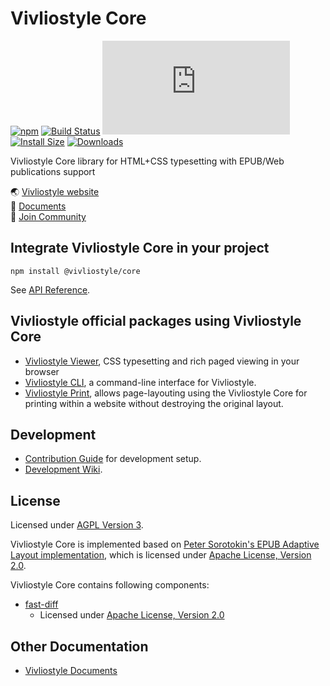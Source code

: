 # Vivliostyle Core

[![npm][npm]][npm-url]
[![Build Status][build-status]][build-status-url]
[![deps][deps]][deps-url]
[![Install Size][size]][size-url]
[![Downloads][downloads]][downloads-url]

Vivliostyle Core library for HTML+CSS typesetting with EPUB/Web publications support

🌏 [Vivliostyle website](https://vivliostyle.org)  
📖 [Documents](https://vivliostyle.org/documents/)  
🤝 [Join Community](https://vivliostyle.org/community/)

## Integrate Vivliostyle Core in your project

```
npm install @vivliostyle/core
```

See [API Reference](https://docs.vivliostyle.org/#/api).

## Vivliostyle official packages using Vivliostyle Core

- [Vivliostyle Viewer](https://github.com/vivliostyle/vivliostyle.js/tree/master/packages/viewer), CSS typesetting and rich paged viewing in your browser
- [Vivliostyle CLI](https://github.com/vivliostyle/vivliostyle-cli), a command-line interface for Vivliostyle.
- [Vivliostyle Print](https://github.com/vivliostyle/vivliostyle-print), allows page-layouting using the Vivliostyle Core for printing within a website without destroying the original layout.

## Development

- [Contribution Guide](https://github.com/vivliostyle/vivliostyle.js/tree/master/CONTRIBUTING.md) for development setup.
- [Development Wiki](https://github.com/vivliostyle/vivliostyle.js/wiki/Development).

## License

Licensed under [AGPL Version 3](https://www.gnu.org/licenses/agpl-3.0.html).

Vivliostyle Core is implemented based on [Peter Sorotokin's EPUB Adaptive Layout implementation](https://github.com/sorotokin/adaptive-layout), which is licensed under [Apache License, Version 2.0](http://www.apache.org/licenses/LICENSE-2.0).

Vivliostyle Core contains following components:

- [fast-diff](https://www.npmjs.com/package/fast-diff)
  - Licensed under [Apache License, Version 2.0](http://www.apache.org/licenses/LICENSE-2.0)

## Other Documentation

- [Vivliostyle Documents](https://vivliostyle.org/documents/)

[npm]: https://img.shields.io/npm/v/@vivliostyle/core/latest
[npm-next]: https://img.shields.io/npm/v/@vivliostyle/core/next
[npm-url]: https://www.npmjs.com/package/@vivliostyle/core
[build-status]: https://travis-ci.com/vivliostyle/vivliostyle.js.svg?branch=master
[build-status-url]: https://travis-ci.com/vivliostyle/vivliostyle.js
[deps]: https://img.shields.io/david/vivliostyle/vivliostyle.js?path=packages/core
[deps-url]: https://david-dm.org/vivliostyle/vivliostyle.js/?path=packages/core
[size]: https://packagephobia.vercel.app/badge?p=@vivliostyle/core
[size-url]: https://packagephobia.vercel.app/result?p=@vivliostyle/core
[downloads]: https://img.shields.io/npm/dw/@vivliostyle/core.svg
[downloads-url]: https://www.npmjs.com/package/@vivliostyle/core
